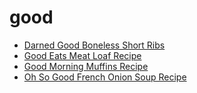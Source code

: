 # good

 * [Darned Good Boneless Short Ribs](index/d/darned-good-boneless-short-ribs-352974.json)
 * [Good Eats Meat Loaf Recipe](index/g/good-eats-meat-loaf-recipe.json)
 * [Good Morning Muffins Recipe](index/g/good-morning-muffins-recipe.json)
 * [Oh So Good French Onion Soup Recipe](index/o/oh-so-good-french-onion-soup-recipe.json)
